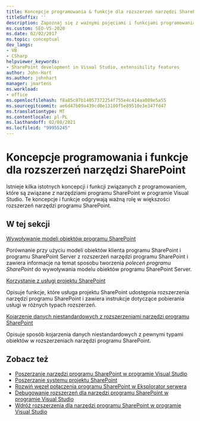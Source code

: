 ```yaml
---
title: Koncepcje programowania & funkcje dla rozszerzeń narzędzi SharePoint
titleSuffix: ''
description: Zapoznaj się z ważnymi pojęciami i funkcjami programowania związanymi z narzędziami programu SharePoint w programie Visual Studio, które mogą odgrywać ważną rolę w rozszerzeniach narzędzi programu SharePoint.
ms.custom: SEO-VS-2020
ms.date: 02/02/2017
ms.topic: conceptual
dev_langs:
- VB
- CSharp
helpviewer_keywords:
- SharePoint development in Visual Studio, extensibility features
author: John-Hart
ms.author: johnhart
manager: jmartens
ms.workload:
- office
ms.openlocfilehash: f8a85c87b14057372254f755e4c414aa089e5a55
ms.sourcegitcommit: ae6d47b09a439cd0e13180f5e89510e3e347fd47
ms.translationtype: MT
ms.contentlocale: pl-PL
ms.lasthandoff: 02/08/2021
ms.locfileid: "99955245"
---
```

# <a name="programming-concepts-and-features-for-sharepoint-tools-extensions"></a>Koncepcje programowania i funkcje dla rozszerzeń narzędzi SharePoint
  Istnieje kilka istotnych koncepcji i funkcji związanych z programowaniem, które są związane z narzędziami programu SharePoint w programie Visual Studio. Te koncepcje i funkcje odgrywają ważną rolę w większości rozszerzeń narzędzi programu SharePoint.

## <a name="in-this-section"></a>W tej sekcji
 [Wywoływanie modeli obiektów programu SharePoint](../sharepoint/calling-into-the-sharepoint-object-models.md)

 Porównanie przy użyciu modeli obiektów klienta programu SharePoint i programu SharePoint Server z rozszerzeń narzędzi programu SharePoint i zawiera informacje na temat sposobu tworzenia *poleceń programu SharePoint* do wywoływania modelu obiektów programu SharePoint Server.

 [Korzystanie z usługi projektu SharePoint](../sharepoint/using-the-sharepoint-project-service.md)

 Opisuje funkcje, które usługa projektu SharePoint udostępnia rozszerzenia narzędzi programu SharePoint i zawiera instrukcje dotyczące pobierania usługi w różnych typach rozszerzeń.

 [Kojarzenie danych niestandardowych z rozszerzeniami narzędzi programu SharePoint](../sharepoint/associating-custom-data-with-sharepoint-tools-extensions.md)

 Opisuje sposób kojarzenia danych niestandardowych z pewnymi typami obiektów w rozszerzeniach narzędzi programu SharePoint.

## <a name="see-also"></a>Zobacz też
- [Poszerzanie narzędzi programu SharePoint w programie Visual Studio](../sharepoint/extending-the-sharepoint-tools-in-visual-studio.md)
- [Poszerzanie systemu projektu SharePoint](../sharepoint/extending-the-sharepoint-project-system.md)
- [Rozwiń węzeł połączenia programu SharePoint w Eksplorator serwera](../sharepoint/extending-the-sharepoint-connections-node-in-server-explorer.md)
- [Debugowanie rozszerzeń dla narzędzi programu SharePoint w programie Visual Studio](../sharepoint/debugging-extensions-for-the-sharepoint-tools-in-visual-studio.md)
- [Wdróż rozszerzenia dla narzędzi programu SharePoint w programie Visual Studio](../sharepoint/deploying-extensions-for-the-sharepoint-tools-in-visual-studio.md)
